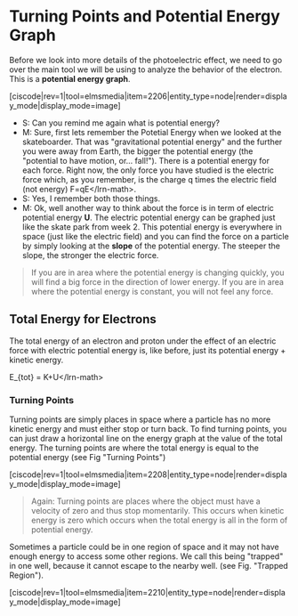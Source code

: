 # Turning Points and Potential Energy Graph

Before we look into more details of the photoelectric effect, we need to go over the main tool we will be using to analyze the behavior of the electron. This is a **potential energy graph**.

\[ciscode\|rev=1\|tool=elmsmedia\|item=2206\|entity\_type=node\|render=display\_mode\|display\_mode=image\]

* S: Can you remind me again what is potential energy?
* M: Sure, first lets remember the Potetial Energy when we looked at the skateboarder. That was "gravitational potential energy" and the further you were away from Earth, the bigger the potential energy \(the "potential to have motion, or... fall!"\). There is a potential energy for each force. Right now, the only force you have studied is the electric force which, as you remember, is the charge q times the electric field \(not energy\) F=qE&lt;/lrn-math&gt;.
* S: Yes, I remember both those things.
* M: Ok, well another way to think about the force is in term of electric potential energy **U**. The electric potential energy can be graphed just like the skate park from week 2. This potential energy is everywhere in space \(just like the electric field\) and you can find the force on a particle by simply looking at the **slope** of the potential energy. The steeper the slope, the stronger the electric force.

> If you are in area where the potential energy is changing quickly, you will find a big force in the direction of lower energy. If you are in area where the potential energy is constant, you will not feel any force.

## Total Energy for Electrons

The total energy of an electron and proton under the effect of an electric force with electric potential energy is, like before, just its potential energy + kinetic energy.

E\_{tot} = K+U&lt;/lrn-math&gt;

### Turning Points

Turning points are simply places in space where a particle has no more kinetic energy and must either stop or turn back. To find turning points, you can just draw a horizontal line on the energy graph at the value of the total energy. The turning points are where the total energy is equal to the potential energy \(see Fig "Turning Points"\)

\[ciscode\|rev=1\|tool=elmsmedia\|item=2208\|entity\_type=node\|render=display\_mode\|display\_mode=image\]

> Again: Turning points are places where the object must have a velocity of zero and thus stop momentarily. This occurs when kinetic energy is zero which occurs when the total energy is all in the form of potential energy.

Sometimes a particle could be in one region of space and it may not have enough energy to access some other regions. We call this being "trapped" in one well, because it cannot escape to the nearby well. \(see Fig. "Trapped Region"\).

\[ciscode\|rev=1\|tool=elmsmedia\|item=2210\|entity\_type=node\|render=display\_mode\|display\_mode=image\]

